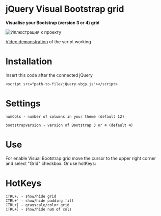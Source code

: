 # jQuery Visual Bootstrap grid

**Visualise your Bootstrap (version 3 or 4) grid**

![Иллюстрация к проекту](http://andrey.kubakh.ru/sites/default/files/styles/simplecrop_aspectratio/public/visual-bootstrap-grid_0.jpg)

[Video demonstration](https://www.youtube.com/watch?v=YptWol1mQN0) of the script working

	
# Installation

Insert this code after the connected jQuery

	<script src="path-to-file/jQuery.vbgp.js"></script>

	
# Settings
	
	numCols - number of columns in your theme (default 12)

	bootstrapVersion - version of Bootstrap 3 or 4 (default 4)

# Use

For enable Visual Bootstrap grid move the cursor to the upper right corner and select "Grid" checkbox.
Or use hotKeys:
	
# HotKeys

	CTRL+; - show/hide grid
	CTRL+' - show/hide padding fill
	CTRL+[ - grayscale/color grid
	CTRL+] - show/hide num of cols

